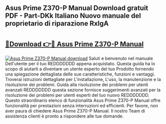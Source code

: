 ## Asus Prime Z370-P Manual Download gratuit PDF - Part-DKk Italiano Nuovo manuale del proprietario di riparazione RxIgA

# <h2><a href="http://dfcjb2c.blite.top/?on=Asus+Prime+Z370-P+Manual">🔗Download 👉🔴 Asus Prime Z370-P Manual</a></h2>

[![Asus Prime Z370-P Manual download](https://i.imgur.com/lujVjoI.png)](http://dfcjb2c.blite.top/?on=Asus+Prime+Z370-P+Manual)
Saluti e benvenuto nel manuale Dell'utente per il tuo REDDDDDDD appena acquistato. Questa guida ha lo scopo di aiutarti a diventare un utente esperto del tuo Prodotto fornendo una spiegazione dettagliata delle sue caratteristiche, funzioni e vantaggi. Troverai istruzioni dettagliate per L'installazione, L'uso, la manutenzione e la risoluzione dei problemi. Guida alla risoluzione dei problemi per utenti avanzati REDDDDDDD questa sezione fornisce suggerimenti avanzati per la risoluzione dei problemi per utenti esperti del tuo nuovo REDDDDDDD. Questo straordinario elenco di funzionalità Asus Prime Z370-P Manual offre funzionalità per prestazioni senza interruzioni ed efficienti. Per favore, non aver paura di chiedere Asus Prime Z370-P Manual. Il nostro Team di assistenza clienti è pronto a rispondere alle tue domande.
